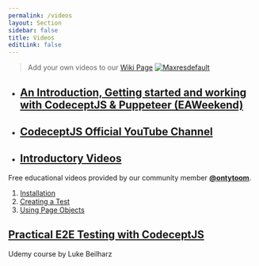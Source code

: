 ```yaml
---
permalink: /videos
layout: Section
sidebar: false
title: Videos
editLink: false
---
```


> Add your own videos to our [Wiki Page](https://github.com/Codeception/CodeceptJS/wiki/Videos)
[![Maxresdefault](http://i3.ytimg.com/vi/BRMWstiOTks/maxresdefault.jpg)](https://www.youtube.com/watch?v=BRMWstiOTks)

* ## [An Introduction, Getting started and working with CodeceptJS & Puppeteer (EAWeekend)](https://www.youtube.com/watch?v=BRMWstiOTks)

* ## [CodeceptJS Official YouTube Channel](https://www.youtube.com/channel/UCEs4030bmtonyDhTHEXa_2g)

* ## [Introductory Videos](https://www.youtube.com/watch?v=FPFG1rBNJ64&list=PLcFXthgti9Lt4SjSvL1ALDg6dOeTC0TvT)

Free educational videos provided by our community member **[@ontytoom](http://github.com/ontytoom)**.

1. [Installation](https://www.youtube.com/watch?v=FPFG1rBNJ64)
1. [Creating a Test](https://www.youtube.com/watch?v=mdQZjL3h9d0)
1. [Using Page Objects](https://www.youtube.com/watch?v=s677_6VctjQ)

## [Practical E2E Testing with CodeceptJS](https://www.udemy.com/practical-e2e-testing-with-codeceptjs/)

Udemy course by Luke Beilharz


